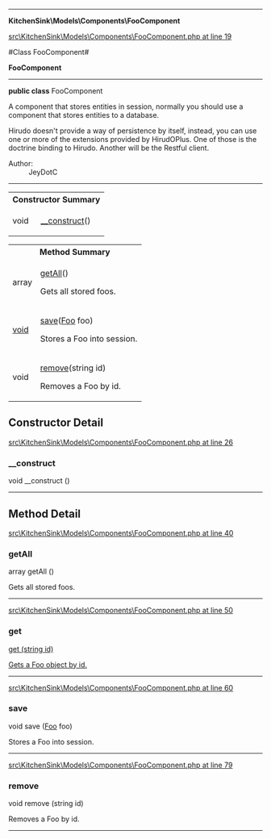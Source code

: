

- - -

**KitchenSink\Models\Components\FooComponent**


<a href="https://github.com/JeyDotC/Hirudo/blob/master/src/KitchenSink/Models/Components/FooComponent.php#L19" target='_blank'>src\KitchenSink\Models\Components\FooComponent.php at line 19</a>

#Class FooComponent#

**FooComponent**




- - -

<p><strong>public  class</strong> <span>FooComponent</span></p>

<div class="comment" id="overview_description"><p>A component that stores entities in session, normally you should use
a component that stores entities to a database.</p><p>Hirudo doesn't provide a way of persistence by itself, instead, you can use
one or more of the extensions provided by HirudOPlus. One of those is the
doctrine binding to Hirudo. Another will be the Restful client.</p></div>

<dl>
<dt>Author:</dt>
<dd>JeyDotC</dd>
</dl>


<hr />

<table id="summary_constructor">
<tr><th colspan="2">Constructor Summary</th></tr>
<tr>
<td><span class='k'></span> <span class='nx'>void</span></td>
<td class="description"><p class="name"><a href="#__construct">__construct</a>()</p></td>
</tr>
</table>

<table id="summary_method">
<tr><th colspan="2">Method Summary</th></tr>
<tr>
<td><span class='k'></span> <span class='nx'>array<Foo></span></td>
<td class="description"><p class="name"><a href="#getall">getAll</a>()</p><p class="description">Gets all stored foos.</p></td>
</tr>
<tr>
<td><span class='k'></span> <span class='nx'><a href='https://github.com/JeyDotC/Hirudo-docs/blob/master/KitchenSink/Models/Entities/Foo.md>Foo</a></span></td>
<td class="description"><p class="name"><a href="#get">get</a>(string id)</p><p class="description">Gets a Foo object by id.</p></td>
</tr>
<tr>
<td><span class='k'></span> <span class='nx'>void</span></td>
<td class="description"><p class="name"><a href="#save">save</a>(<a href="https://github.com/JeyDotC/Hirudo-docs/blob/master/KitchenSink/Models/Entities/Foo.md">Foo</a> foo)</p><p class="description">Stores a Foo into session.</p></td>
</tr>
<tr>
<td><span class='k'></span> <span class='nx'>void</span></td>
<td class="description"><p class="name"><a href="#remove">remove</a>(string id)</p><p class="description">Removes a Foo by id.</p></td>
</tr>
</table>

<h2>Constructor Detail</h2>


<a href="https://github.com/JeyDotC/Hirudo/blob/master/src/KitchenSink/Models/Components/FooComponent.php#L26" target='_blank'>src\KitchenSink\Models\Components\FooComponent.php at line 26</a>

<h3 id="__construct">__construct</h3>
<span class='k'></span> <span class='nx'>void</span> <span class='nf'>__construct</span> ()

<div class="details">

</div>

- - -

<h2 id="detail_method">Method Detail</h2>

<a href="https://github.com/JeyDotC/Hirudo/blob/master/src/KitchenSink/Models/Components/FooComponent.php#L40" target='_blank'>src\KitchenSink\Models\Components\FooComponent.php at line 40</a>

<h3 id="getAll()">getAll</h3>
<span class='k'></span> <span class='nx'>array<Foo></span> <span class='nf'>getAll</span> ()

<div class="details">
<p>Gets all stored foos.</p>
</div>

- - -


<a href="https://github.com/JeyDotC/Hirudo/blob/master/src/KitchenSink/Models/Components/FooComponent.php#L50" target='_blank'>src\KitchenSink\Models\Components\FooComponent.php at line 50</a>

<h3 id="get()">get</h3>
<span class='k'></span> <span class='nx'><a href='https://github.com/JeyDotC/Hirudo-docs/blob/master/KitchenSink/Models/Entities/Foo.md>Foo</a></span> <span class='nf'>get</span> (string id)

<div class="details">
<p>Gets a Foo object by id.</p>
</div>

- - -


<a href="https://github.com/JeyDotC/Hirudo/blob/master/src/KitchenSink/Models/Components/FooComponent.php#L60" target='_blank'>src\KitchenSink\Models\Components\FooComponent.php at line 60</a>

<h3 id="save()">save</h3>
<span class='k'></span> <span class='nx'>void</span> <span class='nf'>save</span> (<a href="https://github.com/JeyDotC/Hirudo-docs/blob/master/KitchenSink/Models/Entities/Foo.md">Foo</a> foo)

<div class="details">
<p>Stores a Foo into session.</p>
</div>

- - -


<a href="https://github.com/JeyDotC/Hirudo/blob/master/src/KitchenSink/Models/Components/FooComponent.php#L79" target='_blank'>src\KitchenSink\Models\Components\FooComponent.php at line 79</a>

<h3 id="remove()">remove</h3>
<span class='k'></span> <span class='nx'>void</span> <span class='nf'>remove</span> (string id)

<div class="details">
<p>Removes a Foo by id.</p>
</div>

- - -

